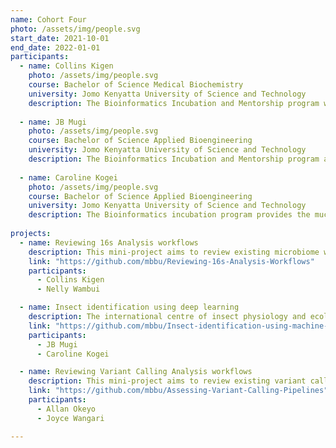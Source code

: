 ```yaml
---
name: Cohort Four
photo: /assets/img/people.svg
start_date: 2021-10-01
end_date: 2022-01-01
participants:
  - name: Collins Kigen
    photo: /assets/img/people.svg
    course: Bachelor of Science Medical Biochemistry
    university: Jomo Kenyatta University of Science and Technology
    description: The Bioinformatics Incubation and Mentorship program was a huge turning point in my career. First, I gained technical skills in programming and genomics as well as professional skills including communication, presentation, teamwork and leadership. Second, it helped me establish my career path by enabling me to identify my strengths and build on them in order to carve out a niche for myself within the broad line of science. The program was successful owing to the student-centered approach in delivery of the curriculum, and the rounded support from the bioinformatics group at icipe led by Dr. Caleb Kibet. I appreciate Ruth Nanjala, the lead trainer, for her quality and skillful teaching, as well as the postgraduate students who also made a significant contribution to our learning. Last but not least, the peer mentorship that carries on even after the internship has ended has helped me broaden my professional network in the field of bioinformatics. This program is a great opportunity to learn, experience and network.
    
  - name: JB Mugi
    photo: /assets/img/people.svg
    course: Bachelor of Science Applied Bioengineering
    university: Jomo Kenyatta University of Science and Technology
    description: The Bioinformatics Incubation and Mentorship program at icipe is a major highlight in my career so far. Through it's very able and talented team of  facilitators led by Dr Caleb Kibet, the programme helped me improve in key areas that are essential in the field of Bioinformatics and Science in general. The practical application of acquired skills to solve real word problems went a long way to lay a strong foundation upon which to build a career in Bioinformatics. The programme also gave a boost to my confidence in my skills bearing in mind that we were learning from the best Scholars and Scientists. Overall, at the end of the internship, I was better at professional and scientific communication, Machine Learning, data analysis and most importantly had a broader network.
    
  - name: Caroline Kogei
    photo: /assets/img/people.svg
    course: Bachelor of Science Applied Bioengineering
    university: Jomo Kenyatta University of Science and Technology
    description: The Bioinformatics incubation program provides the much needed platform to kickstart a career in genomics research. Through the well curated programs, I discovered the various opportunities in Bioinformatics. I up-skilled in both hard and soft skills including programming, technical writing, mentorship and presentation skills. I’d like to thank Dr Caleb Kibet, Ruth Nanjala and the entire team for their mentorship in ensuring we become the best version of ourselves.
    
projects:
  - name: Reviewing 16s Analysis workflows
    description: This mini-project aims to review existing microbiome workflows, identify great ones and extend the workflows where there are gaps, especially to make them useful in insect and pathogen data.
    link: "https://github.com/mbbu/Reviewing-16s-Analysis-Workflows"
    participants:
      - Collins Kigen
      - Nelly Wambui

  - name: Insect identification using deep learning
    description: The international centre of insect physiology and ecology is a leading institution in insect research in Africa and the world. There are several reasons why icipe focuses on insect research. These reasons include they are a source of food and feed, they are the most diverse and abundant forms of life on earth, and they are crop pests and disease vectors. There is a need to harness the potential of insects for food and feed, pest, disease vectors etc. and develop appropriate strategies e.g. control, industrialization and research. All these starts with identifying the insects, which is a role taken up by a well-trained entomologist. However, since entomologists are few and not always available, and insects varieties are many, raises the need for other automated techniques. Machine learning approaches, especially deep learning have become a go-to tool for automated image identification and classification. These digital solutions can be deployed on mobile phones and used by farmers and communities at large for image identification and classifiation.
    link: "https://github.com/mbbu/Insect-identification-using-machine-learning"
    participants:
      - JB Mugi
      - Caroline Kogei

  - name: Reviewing Variant Calling Analysis workflows
    description: This mini-project aims to review existing variant calling pipelines, identify great ones and extend the workflows where there are gaps, especially to make them useful in insect and pathogen data.
    link: "https://github.com/mbbu/Assessing-Variant-Calling-Pipelines"
    participants:
      - Allan Okeyo
      - Joyce Wangari

---
```

